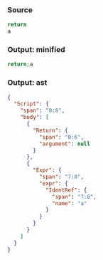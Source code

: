 ### Source
```js check-format:no
return
a
```

### Output: minified
```js
return;a
```

### Output: ast
```json
{
  "Script": {
    "span": "0:8",
    "body": [
      {
        "Return": {
          "span": "0:6",
          "argument": null
        }
      },
      {
        "Expr": {
          "span": "7:8",
          "expr": {
            "IdentRef": {
              "span": "7:8",
              "name": "a"
            }
          }
        }
      }
    ]
  }
}
```
